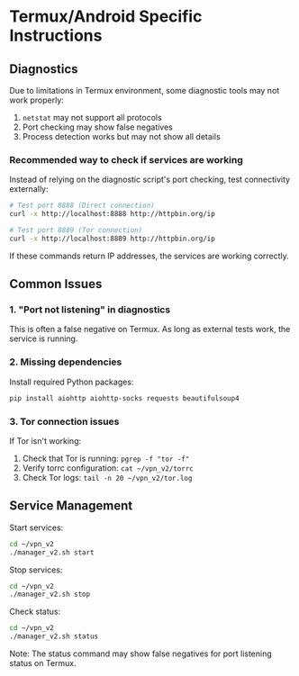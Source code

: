 # Termux/Android Specific Instructions

## Diagnostics

Due to limitations in Termux environment, some diagnostic tools may not work properly:

1. `netstat` may not support all protocols
2. Port checking may show false negatives
3. Process detection works but may not show all details

### Recommended way to check if services are working

Instead of relying on the diagnostic script's port checking, test connectivity externally:

```bash
# Test port 8888 (Direct connection)
curl -x http://localhost:8888 http://httpbin.org/ip

# Test port 8889 (Tor connection)
curl -x http://localhost:8889 http://httpbin.org/ip
```

If these commands return IP addresses, the services are working correctly.

## Common Issues

### 1. "Port not listening" in diagnostics
This is often a false negative on Termux. As long as external tests work, the service is running.

### 2. Missing dependencies
Install required Python packages:
```bash
pip install aiohttp aiohttp-socks requests beautifulsoup4
```

### 3. Tor connection issues
If Tor isn't working:
1. Check that Tor is running: `pgrep -f "tor -f"`
2. Verify torrc configuration: `cat ~/vpn_v2/torrc`
3. Check Tor logs: `tail -n 20 ~/vpn_v2/tor.log`

## Service Management

Start services:
```bash
cd ~/vpn_v2
./manager_v2.sh start
```

Stop services:
```bash
cd ~/vpn_v2
./manager_v2.sh stop
```

Check status:
```bash
cd ~/vpn_v2
./manager_v2.sh status
```

Note: The status command may show false negatives for port listening status on Termux.